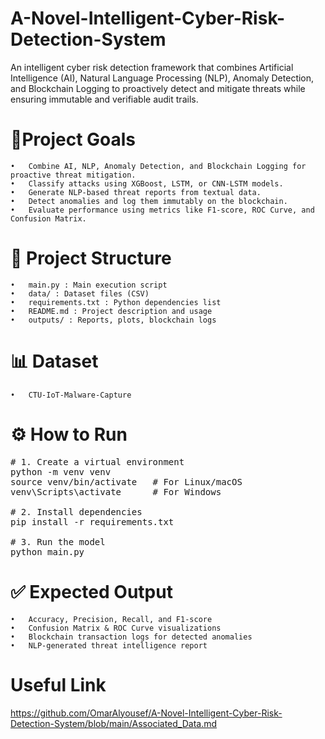 # A-Novel-Intelligent-Cyber-Risk-Detection-System
An intelligent cyber risk detection framework that combines Artificial Intelligence (AI), Natural Language Processing (NLP), Anomaly Detection, and Blockchain Logging to proactively detect and mitigate threats while ensuring immutable and verifiable audit trails.


# 🎯Project Goals
	•	Combine AI, NLP, Anomaly Detection, and Blockchain Logging for proactive threat mitigation.
	•	Classify attacks using XGBoost, LSTM, or CNN-LSTM models.
	•	Generate NLP-based threat reports from textual data.
	•	Detect anomalies and log them immutably on the blockchain.
	•	Evaluate performance using metrics like F1-score, ROC Curve, and Confusion Matrix.

# 📂 Project Structure
	•	main.py : Main execution script
	•	data/ : Dataset files (CSV)
	•	requirements.txt : Python dependencies list
	•	README.md : Project description and usage
	•	outputs/ : Reports, plots, blockchain logs

# 📊 Dataset
	•	CTU-IoT-Malware-Capture

# ⚙️ How to Run
 <pre>
# 1. Create a virtual environment
python -m venv venv
source venv/bin/activate   # For Linux/macOS
venv\Scripts\activate      # For Windows

# 2. Install dependencies
pip install -r requirements.txt

# 3. Run the model
python main.py
</pre>


# ✅ Expected Output
	•	Accuracy, Precision, Recall, and F1-score
	•	Confusion Matrix & ROC Curve visualizations
	•	Blockchain transaction logs for detected anomalies
	•	NLP-generated threat intelligence report

 # Useful Link

 https://github.com/OmarAlyousef/A-Novel-Intelligent-Cyber-Risk-Detection-System/blob/main/Associated_Data.md
 

